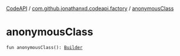 [CodeAPI](../index.md) / [com.github.jonathanxd.codeapi.factory](index.md) / [anonymousClass](.)

# anonymousClass

`fun anonymousClass(): `[`Builder`](../com.github.jonathanxd.codeapi.base/-anonymous-class/-builder/index.md)